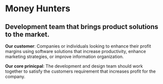 # Money Hunters
## Development team that brings product solutions to the market. 

**Our customer**: Companies or individuals looking to enhance their profit margins using software solutions that increase productivity, enhance marketing strategies, or improve information organization.

**Our core prinicpal**: The development and design team should work together to satisfy the customers requirement that increases profit for the company. 
